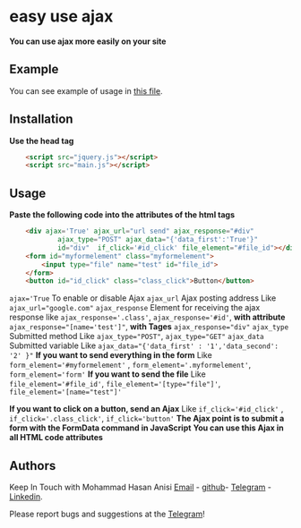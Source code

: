 easy use ajax
==================
**You can use ajax more easily on your site**

Example
-----------
You can see example of usage in [this file](https://github.com/mohammadhasananisi/easy-use-ajax/blob/master/example.html).


Installation
---------------
**Use the head tag**

```html
    <script src="jquery.js"></script>
    <script src="main.js"></script>
```
Usage
-----------------
**Paste the following code into the attributes of the html tags**

```html
    <div ajax='True' ajax_url="url send" ajax_response="#div" 
            ajax_type="POST" ajax_data="{'data_first':'True'}"
            id="div"  if_click='#id_click' file_element="#file_id"></div>
    <form id="myformelement" class="myformelement">
        <input type="file" name="test" id="file_id">
    </form>
    <button id="id_click" class="class_click">Button</button>
```

`ajax='True` To enable or disable Ajax‍‍
`ajax_url` Ajax posting address‍‍ Like `ajax_url="google.com"`
`ajax_response` Element for receiving the ajax response like `ajax_response='.class'`, `ajax_response='#id'`, **with attribute** `ajax_response="[name='test']"`, **with Tages** `ajax_response="div"`
`ajax_type` Submitted method Like `ajax_type="POST"`, `ajax_type="GET"`
`ajax_data` Submitted variable Like `ajax_data="{'data_first' : '1','data_second': '2' }"`
**If you want to send everything in the form** Like `form_element='#myformelement'` , `form_element='.myformelement'`, `form_element='form'`
**If you want to send the file** Like `file_element='#file_id'`, `file_element='[type="file"]'`, `file_element='[name="test"]'`

**If you want to click on a button, send an Ajax** Like `if_click='#id_click'` , `if_click='.class_click'`, `if_click='button'`
**The Ajax point is to submit a form with the FormData command in JavaScript**
**You can use this Ajax in all HTML code attributes**




Authors
-------

Keep In Touch with Mohammad Hasan Anisi [Email](mailto:mohammadhasananisiqom@gmail.com) - [github](https://github.com/mohammadhasananisi)- [Telegram](https://t.me/mohammadhasananisi) - [Linkedin](https://linkedin.com/in/mohammadhasan-anisi-159757202).

Please report bugs and suggestions at the [Telegram](https://t.me/mohammadhasananisi)!
